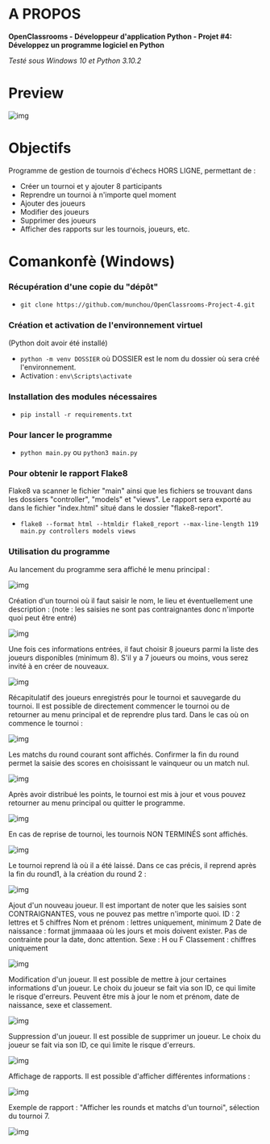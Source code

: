 # A PROPOS

**OpenClassrooms - Développeur d'application Python - Projet #4: Développez un programme logiciel en Python**

_Testé sous Windows 10 et Python 3.10.2_

# Preview
![img](P4_chesstournament.gif)

# Objectifs
Programme de gestion de tournois d'échecs HORS LIGNE, permettant de :
- Créer un tournoi et y ajouter 8 participants
- Reprendre un tournoi à n'importe quel moment
- Ajouter des joueurs
- Modifier des joueurs
- Supprimer des joueurs
- Afficher des rapports sur les tournois, joueurs, etc. 


# Comankonfè (Windows)
### Récupération d'une copie du "dépôt"

- `git clone https://github.com/munchou/OpenClassrooms-Project-4.git`

### Création et activation de l'environnement virtuel
(Python doit avoir été installé)

- `python -m venv DOSSIER` où DOSSIER est le nom du dossier où sera créé l'environnement.
- Activation : `env\Scripts\activate`
    
### Installation des modules nécessaires

- `pip install -r requirements.txt`

### Pour lancer le programme

- `python main.py` ou `python3 main.py`

### Pour obtenir le rapport Flake8
Flake8 va scanner le fichier "main" ainsi que les fichiers se trouvant dans les dossiers "controller", "models" et "views". Le rapport sera exporté au dans le fichier "index.html" situé dans le dossier "flake8-report".
- `flake8 --format html --htmldir flake8_report --max-line-length 119 main.py controllers models views`

### Utilisation du programme
Au lancement du programme sera affiché le menu principal :

![img](explanation_imgs/01.png)

Création d'un tournoi où il faut saisir le nom, le lieu et éventuellement une description :
(note : les saisies ne sont pas contraignantes donc n'importe quoi peut être entré)

![img](explanation_imgs/02.png)

Une fois ces informations entrées, il faut choisir 8 joueurs parmi la liste des joueurs disponibles (minimum 8).
S'il y a 7 joueurs ou moins, vous serez invité à en créer de nouveaux.

![img](explanation_imgs/03.png)

Récapitulatif des joueurs enregistrés pour le tournoi et sauvegarde du tournoi.
Il est possible de directement commencer le tournoi ou de retourner au menu principal et de reprendre plus tard.
Dans le cas où on commence le tournoi :

![img](explanation_imgs/04.png)

Les matchs du round courant sont affichés. Confirmer la fin du round permet la saisie des scores en choisissant le vainqueur ou un match nul.

![img](explanation_imgs/05.png)

Après avoir distribué les points, le tournoi est mis à jour et vous pouvez retourner au menu principal ou quitter le programme.

![img](explanation_imgs/06.png)

En cas de reprise de tournoi, les tournois NON TERMINÉS sont affichés.

![img](explanation_imgs/07.png)

Le tournoi reprend là où il a été laissé. Dans ce cas précis, il reprend après la fin du round1, à la création du round 2 :

![img](explanation_imgs/08.png)

Ajout d'un nouveau joueur.
Il est important de noter que les saisies sont CONTRAIGNANTES, vous ne pouvez pas mettre n'importe quoi.
ID : 2 lettres et 5 chiffres
Nom et prénom : lettres uniquement, minimum 2
Date de naissance : format jjmmaaaa où les jours et mois doivent exister. Pas de contrainte pour la date, donc attention.
Sexe : H ou F
Classement : chiffres uniquement

![img](explanation_imgs/09.png)

Modification d'un joueur.
Il est possible de mettre à jour certaines informations d'un joueur. Le choix du joueur se fait via son ID, ce qui limite le risque d'erreurs.
Peuvent être mis à jour le nom et prénom, date de naissance, sexe et classement.

![img](explanation_imgs/10.png)

Suppression d'un joueur.
Il est possible de supprimer un joueur. Le choix du joueur se fait via son ID, ce qui limite le risque d'erreurs.

![img](explanation_imgs/11.png)

Affichage de rapports.
Il est possible d'afficher différentes informations :

![img](explanation_imgs/12.png)

Exemple de rapport : "Afficher les rounds et matchs d'un tournoi", sélection du tournoi 7.

![img](explanation_imgs/13.png)


### 

